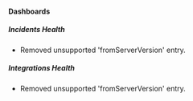 
#### Dashboards
##### Incidents Health
- Removed unsupported 'fromServerVersion' entry.
##### Integrations Health
- Removed unsupported 'fromServerVersion' entry.
